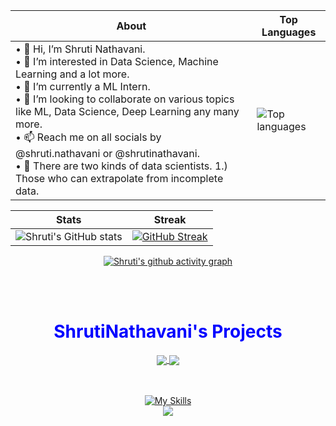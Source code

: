 <div align="center">
  
| About                                                                                                                                          | Top Languages                                                                                                     |
|-----------------------------------------------------------------------------------------------------|---------------------------------------------------------------------------------------------------------|
| • 👋 Hi, I’m Shruti Nathavani.<br>• 👀 I’m interested in Data Science, Machine Learning and a lot more.<br>• 🌱 I’m currently a ML Intern.<br>• 💞️ I’m looking to collaborate on various topics like ML, Data Science, Deep Learning any many more.<br>• 📫 Reach me on all socials by @shruti.nathavani or @shrutinathavani.<br>• 🌚 There are two kinds of data scientists. 1.) Those who can extrapolate from incomplete data. | ![Top languages](https://github-readme-stats-sigma-five.vercel.app/api/top-langs/?username=ShrutiNathavani&theme=tokyonight&show_icons=true) |

|     Stats                                                                                                         |     Streak                                                                                              |
|-----------------------------------------------------------------------------------------------------------------------|---------------------------------------------------------------------------------------------------------------------|
| ![Shruti's GitHub stats](https://github-readme-stats-sigma-five.vercel.app/api?username=ShrutiNathavani&theme=tokyonight&show_icons=true) | [![GitHub Streak](https://streak-stats.demolab.com?user=ShrutiNathavani&theme=tokyonight)](https://git.io/streak-stats)


 
<!-- <img src="https://github.com/JanmayHem/JanmayHem/blob/main/NUX_Octodex.gif" width="250" height="250" style="border-radius:50%"/> -->
[![Shruti's github activity graph](https://github-readme-activity-graph.vercel.app/graph?username=ShrutiNathavani&theme=tokyo-night&area=true&hide_border=true)](https://github.com/ashutosh00710/github-readme-activity-graph)
<!-- github-compacet, tokyo-night -->

<br>
<br>
 <div>
 <h1 style="color: blue;">ShrutiNathavani's Projects</h1>
 
 <a href="https://github.com/ShrutiNathavani/Text_Summarization">
  <!-- Change the `github-readme-stats.anuraghazra1.vercel.app` to `github-readme-stats.vercel.app`  -->
  <img align="center" src="https://github-readme-stats.ashutosh00710.vercel.app/api/pin/?username=ShrutiNathavani&repo=Text_Summarization&theme=onedark" />
</a>  


<a href="https://github.com/ShrutiNathavani/H1BVisaPredict">
  <!-- Change the `github-readme-stats.anuraghazra1.vercel.app` to `github-readme-stats.vercel.app`  -->
  <img align="center" src="https://github-readme-stats.ashutosh00710.vercel.app/api/pin/?username=ShrutiNathavani&repo=H1BVisaPredict&theme=onedark" />
</a>
 </div> 
<br>
<br>

  [![My Skills](https://skillicons.dev/icons?i=git,github,matlab,mysql,py,tensorflow)](https://skillicons.dev)
  <br>![](https://komarev.com/ghpvc/?username=ShrutiNathavani&color=green)
<!--   <br>![](https://hit.yhype.me/github/profile?user_id=77008411) -->
</div>

<!---
ShrutiNathavani/ShrutiNathavani is a ✨ special ✨ repository because its `README.md` (this file) appears on your GitHub profile.
You can click the Preview link to take a look at your changes.
--->
